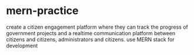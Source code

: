 # mern-practice
create a citizen engagement platform where they can track the progress of government projects and a realtime communication platform between citizens and citizens, administrators and citizens.
use MERN stack for development 

